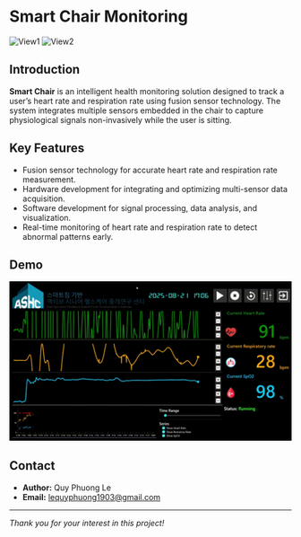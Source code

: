 # Smart Chair Monitoring

![View1](Media/view1.jpg)
![View2](Media/view1.jpg)

## Introduction

**Smart Chair** is an intelligent health monitoring solution designed to track a user’s heart rate and respiration rate using fusion sensor technology. The system integrates multiple sensors embedded in the chair to capture physiological signals non-invasively while the user is sitting.

## Key Features

- Fusion sensor technology for accurate heart rate and respiration rate measurement.
- Hardware development for integrating and optimizing multi-sensor data acquisition.
- Software development for signal processing, data analysis, and visualization.
- Real-time monitoring of heart rate and respiration rate to detect abnormal patterns early.

## Demo

![Demo](Media/demo.gif)

## Contact

- **Author:** Quy Phuong Le
- **Email:** lequyphuong1903@gmail.com

---

_Thank you for your interest in this project!_
